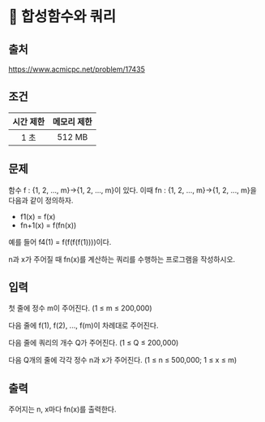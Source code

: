 # 📄 합성함수와 쿼리

## 출처
https://www.acmicpc.net/problem/17435

## 조건
|시간 제한|	메모리 제한|
|:----:|:------:|
|1 초|	512 MB|

## 문제
함수 f : {1, 2, ..., m}→{1, 2, ..., m}이 있다. 이때 fn : {1, 2, ..., m}→{1, 2, ..., m}을 다음과 같이 정의하자.

* f1(x) = f(x)
* fn+1(x) = f(fn(x))

예를 들어 f4(1) = f(f(f(f(1))))이다.

n과 x가 주어질 때 fn(x)를 계산하는 쿼리를 수행하는 프로그램을 작성하시오.

## 입력
첫 줄에 정수 m이 주어진다. (1 ≤ m ≤ 200,000)

다음 줄에 f(1), f(2), ..., f(m)이 차례대로 주어진다.

다음 줄에 쿼리의 개수 Q가 주어진다. (1 ≤ Q ≤ 200,000)

다음 Q개의 줄에 각각 정수 n과 x가 주어진다. (1 ≤ n ≤ 500,000; 1 ≤ x ≤ m)

## 출력
주어지는 n, x마다 fn(x)를 출력한다.
